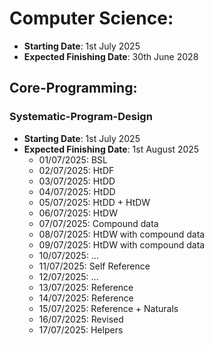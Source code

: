 # Computer Science:
* **Starting Date**: 1st July 2025
* **Expected Finishing Date**: 30th June 2028

## Core-Programming: 

### Systematic-Program-Design
* **Starting Date**: 1st July 2025
* **Expected Finishing Date**: 1st August 2025
    * 01/07/2025:  BSL
    * 02/07/2025:  HtDF
    * 03/07/2025:  HtDD
    * 04/07/2025:  HtDD
    * 05/07/2025:  HtDD + HtDW
    * 06/07/2025:  HtDW
    * 07/07/2025:  Compound data
    * 08/07/2025:  HtDW with compound data
    * 09/07/2025:  HtDW with compound data
    * 10/07/2025:  ...
    * 11/07/2025:  Self Reference
    * 12/07/2025:  ...
    * 13/07/2025:  Reference
    * 14/07/2025:  Reference
    * 15/07/2025:  Reference + Naturals
    * 16/07/2025:  Revised
    * 17/07/2025:  Helpers
